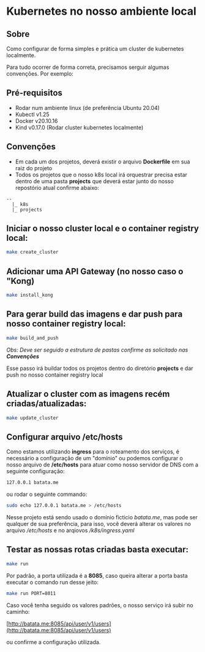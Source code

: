 # Kubernetes no nosso ambiente local

## Sobre

Como configurar de forma simples e prática um cluster de kubernetes localmente.

Para tudo ocorrer de forma correta, precisamos serguir algumas convenções. Por exemplo: 


## Pré-requisitos

- Rodar num ambiente linux (de preferência Ubuntu 20.04)
- Kubectl v1.25
- Docker v20.10.16
- Kind v0.17.0 (Rodar cluster kubernetes localmente)


## Convenções
- Em cada um dos projetos, deverá existir o arquivo __Dockerfile__ em sua raiz do projeto
- Todos os projetos que o nosso k8s local irá orquestrar precisa estar dentro de uma pasta __projects__ que deverá estar junto do nosso repostório atual confirme abaixo:

```
--
  |_ k8s
  |_ projects
```


## Iniciar o nosso cluster local e o container registry local:
```sh
make create_cluster
```

## Adicionar uma API Gateway (no nosso caso o "__Kong__)
```sh
make install_kong
```

## Para gerar build das imagens e dar push para nosso container registry local:
```sh
make build_and_push
```

*Obs: Deve ser seguido a estrutura de pastas confirme as solicitado nas __Convenções__*

Esse passo irá buildar todos os projetos dentro do diretório __projects__ e dar push no nosso container registry local

## Atualizar o cluster com as imagens recém criadas/atualizadas:
```sh
make update_cluster
```

## Configurar arquivo /etc/hosts

Como estamos utilizando __ingress__ para o roteamento dos serviços, é necessário a configuração de um "domínio" ou podemos configurar o nosso arquivo de __/etc/hosts__ para atuar como nosso servidor de DNS
com a seguinte configuração:

```sh
127.0.0.1 batata.me
```

ou rodar o seguinte commando:

```sh
sudo echo 127.0.0.1 batata.me > /etc/hosts
```

Nesse projeto está sendo usado o domínio ficticio *batata.me*, mas pode ser qualquer de sua preferência, para isso, você deverá alterar os valores no arquivo */etc/hosts* e no arqiovos */k8s/ingress.yaml*

## Testar as nossas rotas criadas basta executar:
```sh
make run
```

Por padrão, a porta utilizada é a __8085__, caso queira alterar a porta basta executar o comando run desse jeito:

```sh
make run PORT=8011
```

Caso você tenha seguido os valores padrões, o nosso serviço irá subir no caminho:

[http://batata.me:8085/api/user/v1/users](http://batata.me:8085/api/user/v1/users)

ou confirme a configuração utilizada.